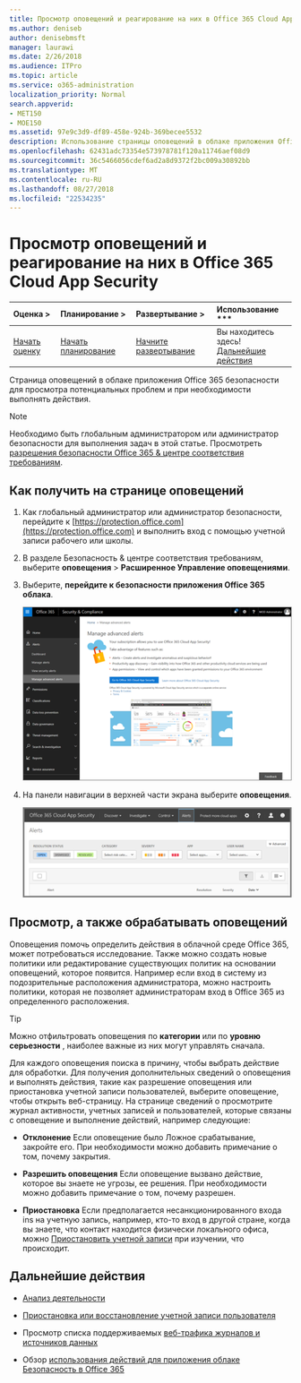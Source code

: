 ```yaml
---
title: Просмотр оповещений и реагирование на них в Office 365 Cloud App Security
ms.author: deniseb
author: denisebmsft
manager: laurawi
ms.date: 2/26/2018
ms.audience: ITPro
ms.topic: article
ms.service: o365-administration
localization_priority: Normal
search.appverid:
- MET150
- MOE150
ms.assetid: 97e9c3d9-df89-458e-924b-369becee5532
description: Использование страницы оповещений в облаке приложения Office 365 безопасности для страница потенциальных проблем. Можно закрыть или разрешении предупреждений и при необходимости отключать учетной записи пользователя.
ms.openlocfilehash: 62431adc73354e573978781f120a11746aef08d9
ms.sourcegitcommit: 36c5466056cdef6ad2a8d9372f2bc009a30892bb
ms.translationtype: MT
ms.contentlocale: ru-RU
ms.lasthandoff: 08/27/2018
ms.locfileid: "22534235"
---
```

# <a name="review-and-take-action-on-alerts-in-office-365-cloud-app-security"></a>Просмотр оповещений и реагирование на них в Office 365 Cloud App Security
  
|Оценка **\>**|Планирование **\>**|Развертывание **\>**|Использование ***|
|:-----|:-----|:-----|:-----|
|[Начать оценку](office-365-cas-overview.md) <br/> |[Начать планирование](get-ready-for-office-365-cas.md) <br/> |[Начните развертывание](turn-on-office-365-cas.md) <br/> |Вы находитесь здесь!  <br/> [Дальнейшие действия](#next-steps) <br/> |
   
Страница оповещений в облаке приложения Office 365 безопасности для просмотра потенциальных проблем и при необходимости выполнять действия.
  
> [!NOTE]
> Необходимо быть глобальным администратором или администратор безопасности для выполнения задач в этой статье. Просмотреть [разрешения безопасности Office 365 &amp; центре соответствия требованиям](permissions-in-the-security-and-compliance-center.md). 
  
## <a name="how-to-get-to-the-alerts-page"></a>Как получить на странице оповещений

1. Как глобальный администратор или администратор безопасности, перейдите к [https://protection.office.com](https://protection.office.com) и выполнить вход с помощью учетной записи рабочего или школы. 
    
2. В разделе Безопасность &amp; центре соответствия требованиям, выберите **оповещения** \> **Расширенное Управление оповещениями**.
    
3. Выберите, **перейдите к безопасности приложения Office 365 облака**.
    
    ![В разделе Безопасность &amp; центре соответствия требованиям, выберите дополнительные оповещения для перехода к безопасности Office 365 облаке приложения](media/958632d4-03e3-4ade-8e22-d5509db6fca7.png)
  
4. На панели навигации в верхней части экрана выберите **оповещения**.
    
    ![На странице "оповещения" можно просмотреть оповещений, которое было запущено и любые действия, предпринятые.](media/3b53d4c9-4b13-435d-8547-8c0f9ae6b914.png)
  
## <a name="review-and-handle-alerts"></a>Просмотр, а также обрабатывать оповещений

Оповещения помочь определить действия в облачной среде Office 365, может потребоваться исследование. Также можно создать новые политики или редактирование существующих политик на основании оповещений, которое появится. Например если вход в систему из подозрительные расположения администратора, можно настроить политики, которая не позволяет администраторам вход в Office 365 из определенного расположения.
  
> [!TIP]
> Можно отфильтровать оповещения по **категории** или по **уровню серьезности** , наиболее важные из них могут управлять сначала. 
  
Для каждого оповещения поиска в причину, чтобы выбрать действие для обработки. Для получения дополнительных сведений о оповещения и выполнять действия, такие как разрешение оповещения или приостановка учетной записи пользователей, выберите оповещение, чтобы открыть веб-страницу. На странице сведений о просмотрите журнал активности, учетных записей и пользователей, которые связаны с оповещение и выполнение действий, например следующие:
  
- **Отклонение** Если оповещение было Ложное срабатывание, закройте его. При необходимости можно добавить примечание о том, почему закрытия. 
    
- **Разрешить оповещения** Если оповещение вызвано действие, которое вы знаете не угрозы, ее решения. При необходимости можно добавить примечание о том, почему разрешен. 
    
- **Приостановка** Если предполагается несанкционированного входа ins на учетную запись, например, кто-то вход в другой стране, когда вы знаете, что контакт находится физически локального офиса, можно [Приостановить учетной записи](suspend-or-restore-an-account-in-ocas.md) при изучении, что происходит. 
    
## <a name="next-steps"></a>Дальнейшие действия

- [Анализ деятельности](investigate-an-activity-in-office-365-cas.md)
    
- [Приостановка или восстановление учетной записи пользователя](suspend-or-restore-an-account-in-ocas.md)
    
- Просмотр списка поддерживаемых [веб-трафика журналов и источников данных](web-traffic-logs-and-data-sources-for-ocas.md)
    
- Обзор [использования действий для приложения облаке Безопасность в Office 365](utilization-activities-for-ocas.md)
    

